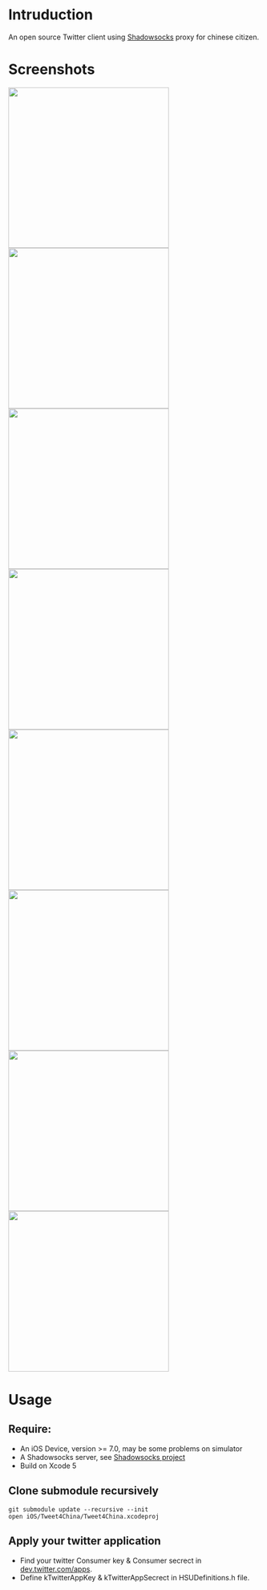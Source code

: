 # Intruduction

An open source Twitter client using [Shadowsocks](http://www.shadowsocks.com) proxy for chinese citizen.

# Screenshots

<img src="https://github.com/tuoxie007/Tweet4China2/raw/master/Screenshots/1.PNG" style="width: 320px;"/>
<img src="https://github.com/tuoxie007/Tweet4China2/raw/master/Screenshots/2.PNG" style="width: 320px;"/>
<img src="https://github.com/tuoxie007/Tweet4China2/raw/master/Screenshots/3.PNG" style="width: 320px;"/>
<img src="https://github.com/tuoxie007/Tweet4China2/raw/master/Screenshots/4.PNG" style="width: 320px;"/>
<img src="https://github.com/tuoxie007/Tweet4China2/raw/master/Screenshots/5.PNG" style="width: 320px;"/>
<img src="https://github.com/tuoxie007/Tweet4China2/raw/master/Screenshots/6.PNG" style="width: 320px;"/>
<img src="https://github.com/tuoxie007/Tweet4China2/raw/master/Screenshots/7.PNG" style="width: 320px;"/>
<img src="https://github.com/tuoxie007/Tweet4China2/raw/master/Screenshots/8.PNG" style="width: 320px;"/>

# Usage

## Require:
* An iOS Device, version >= 7.0, may be some problems on simulator
* A Shadowsocks server, see [Shadowsocks project](http://www.shadowsocks.com)
* Build on Xcode 5

## Clone submodule recursively

	git submodule update --recursive --init
	open iOS/Tweet4China/Tweet4China.xcodeproj

## Apply your twitter application

* Find your twitter Consumer key & Consumer secrect in [dev.twitter.com/apps](https://dev.twitter.com/apps).
* Define kTwitterAppKey & kTwitterAppSecrect in HSUDefinitions.h file.

